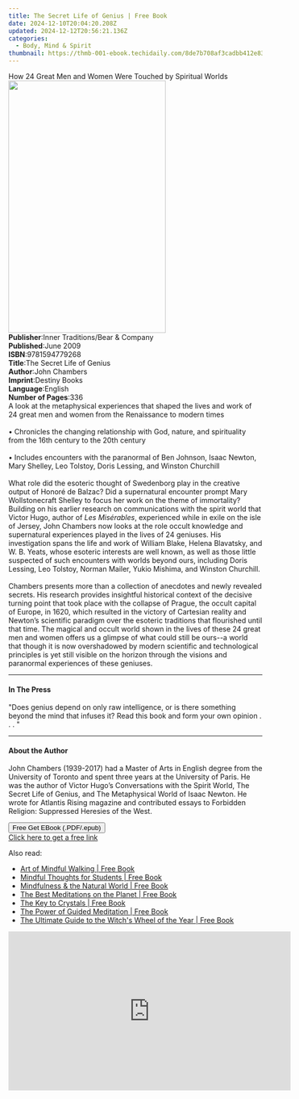 ```yaml
---
title: The Secret Life of Genius | Free Book
date: 2024-12-10T20:04:20.208Z
updated: 2024-12-12T20:56:21.136Z
categories:
  - Body, Mind & Spirit
thumbnail: https://thmb-001-ebook.techidaily.com/8de7b708af3cadbb412e83b0bc9ac9f2fbe0fa04b8151879420f0028f22e02dc.jpg
---
```

<main id="book-container">
  <div class="flex flex-col">
    <div class="book-brief flex-1 py-6 px-4 sm:p-6 md:py-10 md:px-8">
      <!-- brief-->
      <div class="book-brief-main">
        How 24 Great Men and Women Were Touched by Spiritual Worlds
      </div>
    </div>
    <div
      class="book-meta-info flex-1 grid gap-4 col-start-1 col-end-3 row-start-1 sm:mb-6 sm:grid-cols-4 lg:gap-6 lg:col-start-2 lg:row-end-6 lg:row-span-6 lg:mb-0"
    >
      <div
        class="book-meta-info-left place-content-center mt-4 p-4 text-sm leading-6 col-start-2 col-span-2 dark:text-slate-400"
      >
        <img
          class="w-full h-500 object-cover rounded-lg sm:h-255 sm:col-span-2 lg:col-span-full"
          src="https://img-001-ebook.techidaily.com/cf232566f8909fe70103180a1d41bde809b561f8a2fa64af63cd2001c6ebbe40.jpg"
          alt=""
          width="312"
          height="500"
        />
      </div>
      <div
        class="book-meta-info-right mt-2 col-start-1 row-start-2 col-span-3 self-center"
      >
        <!-- meta data  -->
        <div class="flex flex-col px-4 md:px-8">
          <div class="flex-1">
            <strong>Publisher</strong>:<span class="px-2"
              >Inner Traditions/Bear &amp; Company</span
            >
          </div>
          <div class="flex-1">
            <strong>Published</strong>:<span class="px-2">June 2009</span>
          </div>
          <div class="flex-1">
            <strong>ISBN</strong>:<span class="px-2">9781594779268</span>
          </div>
          <div class="flex-1">
            <strong>Title</strong>:<span class="px-2"
              >The Secret Life of Genius</span
            >
          </div>
          <div class="flex-1">
            <strong>Author</strong>:<span class="px-2">John Chambers</span>
          </div>
          <div class="flex-1">
            <strong>Imprint</strong>:<span class="px-2">Destiny Books</span>
          </div>
          <div class="flex-1">
            <strong>Language</strong>:<span class="px-2">English</span>
          </div>
          <div class="flex-1">
            <strong>Number of Pages</strong>:<span class="px-2">336</span>
          </div>
        </div>
      </div>
    </div>
    <div class="book-description flex-1 py-6 px-4 sm:p-6 md:py-10 md:px-8">
      <div class="book-description-main">
        <div accordion-content="" id="description">
          A look at the metaphysical experiences that shaped the lives and work
          of 24 great men and women from the Renaissance to modern times <br />
          <br />• Chronicles the changing relationship with God, nature, and
          spirituality from the 16th century to the 20th century <br />
          <br />• Includes encounters with the paranormal of Ben Johnson, Isaac
          Newton, Mary Shelley, Leo Tolstoy, Doris Lessing, and Winston
          Churchill <br />
          <br />What role did the esoteric thought of Swedenborg play in the
          creative output of Honoré de Balzac? Did a supernatural encounter
          prompt Mary Wollstonecraft Shelley to focus her work on the theme of
          immortality? Building on his earlier research on communications with
          the spirit world that Victor Hugo, author of <i>Les Misérables</i>,
          experienced while in exile on the isle of Jersey, John Chambers now
          looks at the role occult knowledge and supernatural experiences played
          in the lives of 24 geniuses. His investigation spans the life and work
          of William Blake, Helena Blavatsky, and W. B. Yeats, whose esoteric
          interests are well known, as well as those little suspected of such
          encounters with worlds beyond ours, including Doris Lessing, Leo
          Tolstoy, Norman Mailer, Yukio Mishima, and Winston Churchill. <br />
          <br />Chambers presents more than a collection of anecdotes and newly
          revealed secrets. His research provides insightful historical context
          of the decisive turning point that took place with the collapse of
          Prague, the occult capital of Europe, in 1620, which resulted in the
          victory of Cartesian reality and Newton’s scientific paradigm over the
          esoteric traditions that flourished until that time. The magical and
          occult world shown in the lives of these 24 great men and women offers
          us a glimpse of what could still be ours--a world that though it is
          now overshadowed by modern scientific and technological principles is
          yet still visible on the horizon through the visions and paranormal
          experiences of these geniuses.
        </div>
        <div class="accordion-fader"></div>
      </div>
    </div>
    <div class="book-excerpts flex-1 py-6 px-4 sm:p-6 md:py-10 md:px-8">
      <!-- excerpts-->
      <div class="book-excerpts-main">
        <hr />
        <h4 class="placeholder placeholder-heading">
          <span>In The Press</span>
        </h4>
        <p>
          "Does genius depend on only raw intelligence, or is there something
          beyond the mind that infuses it? Read this book and form your own
          opinion . . . "
        </p>
      </div>
    </div>
    <div class="book-about-author flex-1 py-6 px-4 sm:p-6 md:py-10 md:px-8">
      <!-- about author-->
      <div class="book-main-author-main">
        <hr />
        <h4 class="placeholder placeholder-heading">
          <span>About the Author</span>
        </h4>
        <p>
          John Chambers (1939-2017) had a Master of Arts in English degree from
          the University of Toronto and spent three years at the University of
          Paris. He was the author of Victor Hugo’s Conversations with the
          Spirit World, The Secret Life of Genius, and The Metaphysical World of
          Isaac Newton. He wrote for Atlantis Rising magazine and contributed
          essays to Forbidden Religion: Suppressed Heresies of the West.
        </p>
      </div>
    </div>
    <div class="book-free-get flex-1 py-6 px-4 sm:p-6 md:py-10 md:px-8">
      <button
        id="btn-free-get"
        class="bg-blue-500 hover:bg-blue-700 text-white font-bold py-2 px-4 rounded"
      >
        Free Get EBook (.PDF/.epub)
      </button>
      <div id="countdown-display" class="px-2 text-lg mt-2"></div>
      <a
        id="free-link"
        class="hidden bg-blue-500 hover:bg-blue-700 text-white font-bold py-2 px-4 rounded"
        href="https://www.ebooks.com/en-us/book/95782609/the-secret-life-of-genius/john-chambers/"
        target="_blank"
        >Click here to get a free link</a
      >
    </div>
    <script>
      let countdownTime = 0;
      let countdownInterval = null;
      document
        .getElementById('btn-free-get')
        .addEventListener('click', startCountdown);
      function startCountdown() {
        countdownTime = new Date().getTime() + 60000 * 3;
        countdownInterval = setInterval(updateCountdown, 1000);
        document.getElementById('btn-free-get').disabled = true;
        document
          .getElementById('btn-free-get')
          .classList.add('bg-gray-500', 'cursor-not-allowed');
      }
      function updateCountdown() {
        let currentTime = new Date().getTime();
        let timeLeft = countdownTime - currentTime;
        let secondsLeft = Math.floor(timeLeft / 1000);
        document.getElementById('countdown-display').innerHTML =
          `Remaining time: ${secondsLeft} seconds.`;
        if (secondsLeft <= 0) {
          clearInterval(countdownInterval);
          document.getElementById('btn-free-get').classList.add('hidden');
          document.getElementById('free-link').classList.remove('hidden');
          document.getElementById('countdown-display').innerHTML = '';
        }
      }
    </script>
  </div>
</main>

<ins class="adsbygoogle"
      style="display:block"
      data-ad-client="ca-pub-7571918770474297"
      data-ad-slot="8358498916"
      data-ad-format="auto"
      data-full-width-responsive="true"></ins>
    

<span class="atpl-alsoreadstyle">Also read:</span>
<div><ul>
<li><a href="https://novels-ebooks.techidaily.com/210200996-9781908005137-art-of-mindful-walking/"><u>Art of Mindful Walking | Free Book</u></a></li>
<li><a href="https://novels-ebooks.techidaily.com/210200595-9780711261785-mindful-thoughts-for-students/"><u>Mindful Thoughts for Students | Free Book</u></a></li>
<li><a href="https://novels-ebooks.techidaily.com/210200973-9781782401230-mindfulness-the-natural-world/"><u>Mindfulness & the Natural World | Free Book</u></a></li>
<li><a href="https://novels-ebooks.techidaily.com/210200731-9781610580502-the-best-meditations-on-the-planet/"><u>The Best Meditations on the Planet | Free Book</u></a></li>
<li><a href="https://novels-ebooks.techidaily.com/210200695-9781627887601-the-key-to-crystals/"><u>The Key to Crystals | Free Book</u></a></li>
<li><a href="https://novels-ebooks.techidaily.com/210200649-9781589239906-the-power-of-guided-meditation/"><u>The Power of Guided Meditation | Free Book</u></a></li>
<li><a href="https://novels-ebooks.techidaily.com/210200629-9781631599613-the-ultimate-guide-to-the-witchs-wheel-of-the-year/"><u>The Ultimate Guide to the Witch's Wheel of the Year | Free Book</u></a></li>
</ul></div>

<!-- affiliate ads begin -->
<iframe width="560" height="315" src="https://www.youtube.com/embed/GBWcw6rXIdg?si=Tlue44bW-bPA4tH9" title="YouTube video player" frameborder="0" allow="accelerometer; autoplay; clipboard-write; encrypted-media; gyroscope; picture-in-picture; web-share" referrerpolicy="strict-origin-when-cross-origin" allowfullscreen></iframe>
<!-- affiliate ads end -->

